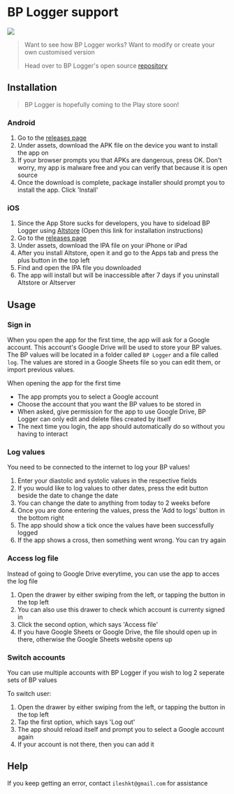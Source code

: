 # BP Logger support

![](https://img.shields.io/badge/Made%20with-Flutter-blue)

> Want to see how BP Logger works? Want to modify or create your own customised version
>
> Head over to BP Logger's open source [repository](https://www.github.com/theRookieCoder/bp_logger)

## Installation

> BP Logger is hopefully coming to the Play store soon!

### Android

1. Go to the [releases page](https://github.com/theRookieCoder/bp_logger/releases/latest)
2. Under assets, download the APK file on the device you want to install the app on
3. If your browser prompts you that APKs are dangerous, press OK. Don't worry, my app is malware free and you can verify that because it is open source
4. Once the download is complete, package installer should prompt you to install the app. Click 'Install'

### iOS

1. Since the App Store sucks for developers, you have to sideload BP Logger using [Altstore](https://www.altstore.io) (Open this link for installation instructions)
2. Go to the [releases page](https://github.com/theRookieCoder/bp_logger/releases/latest)
3. Under assets, download the IPA file on your iPhone or iPad
4. After you install Altstore, open it and go to the Apps tab and press the plus button in the top left
5. Find and open the IPA file you downloaded
6. The app will install but will be inaccessible after 7 days if you uninstall Altstore or Altserver

## Usage

### Sign in

When you open the app for the first time, the app will ask for a Google account. This account's Google Drive will be used to store your BP values. The BP values will be located in a folder called `BP Logger` and a file called `log`. The values are stored in a Google Sheets file so you can edit them, or import previous values.

When opening the app for the first time

- The app prompts you to select a Google account
- Choose the account that you want the BP values to be stored in
- When asked, give permission for the app to use Google Drive, BP Logger can only edit and delete files created by itself
- The next time you login, the app should automatically do so without you having to interact

### Log values

You need to be connected to the internet to log your BP values!

1. Enter your diastolic and systolic values in the respective fields
2. If you would like to log values to other dates, press the edit button beside the date to change the date
3. You can change the date to anything from today to 2 weeks before
4. Once you are done entering the values, press the 'Add to logs' button in the bottom right
5. The app should show a tick once the values have been successfully logged
6. If the app shows a cross, then something went wrong. You can try again

### Access log file

Instead of going to Google Drive everytime, you can use the app to acces the log file

1. Open the drawer by either swiping from the left, or tapping the button in the top left
2. You can also use this drawer to check which account is currenty signed in
3. Click the second option, which says 'Access file'
4. If you have Google Sheets or Google Drive, the file should open up in there, otherwise the Google Sheets website opens up

### Switch accounts

You can use multiple accounts with BP Logger if you wish to log 2 seperate sets of BP values

To switch user:

1. Open the drawer by either swiping from the left, or tapping the button in the top left
2. Tap the first option, which says 'Log out'
3. The app should reload itself and prompt you to select a Google account again
4. If your account is not there, then you can add it

## Help

If you keep getting an error, contact `ileshkt@gmail.com` for assistance